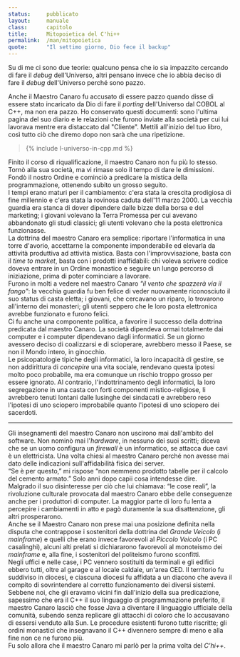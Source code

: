 ```yaml
---
status:     pubblicato
layout:     manuale
class:      capitolo
title:      Mitopoietica del C'hi++
permalink:  /man/mitopoietica
quote:      "Il settimo giorno, Dio fece il backup"
---
```




Su di me ci sono due teorie: qualcuno pensa che io sia impazzito cercando di fare il *debug* dell'Universo, altri pensano invece che io abbia deciso di fare il *debug* dell'Universo perché sono pazzo.

Anche il Maestro Canaro fu accusato di essere pazzo quando disse di essere stato incaricato da Dio di fare il *porting* dell'Universo dal COBOL al C++, ma non era pazzo.
Ho conservato questi documenti: sono l'ultima pagina del suo diario e le relazioni che furono inviate alla società per cui lui lavorava mentre era distaccato dal "Cliente".
Mettili all'inizio del tuo libro, così tutto ciò che diremo dopo non sarà che una ripetizione.

<blockquote class="incluso">
{% include l-universo-in-cpp.md %}
</blockquote>

Finito il corso di riqualificazione, il maestro Canaro non fu più lo stesso. 
Tornò alla sua società, ma vi rimase solo il tempo di dare le dimissioni. 
Fondò il nostro Ordine e cominciò a predicare la mistica della programmazione, ottenendo subito un grosso seguito.  
I tempi erano maturi per il cambiamento: c'era stata la crescita prodigiosa di fine millennio e c'era stata la rovinosa caduta dell'11 marzo 2000. La vecchia guardia era stanca di dover dipendere dalle bizze della borsa e del marketing; i giovani volevano la Terra Promessa per cui avevano abbandonato gli studi classici; gli utenti volevano che la posta elettronica funzionasse.  
La dottrina del maestro Canaro era semplice: riportare l'informatica in una torre d'avorio, accettarne la componente imponderabile ed elevarla da attività produttiva ad attività mistica.
Basta con l'improvvisazione, basta con il *time to market*, basta con i prodotti inaffidabili: chi voleva scrivere codice doveva entrare in un Ordine monastico e seguire un lungo percorso di iniziazione, prima di poter cominciare a lavorare.  
Furono in molti a vedere nel maestro Canaro *"il vento che spazzerà via il fango"*: la vecchia guardia fu ben felice di veder nuovamente riconosciuto il suo status di casta eletta; i giovani, che cercavano un riparo, lo trovarono all'interno dei monasteri; gli utenti seppero che le loro posta elettronica avrebbe funzionato e furono felici.  
Ci fu anche una componente politica, a favorire il successo della dottrina predicata dal maestro Canaro. La società dipendeva ormai totalmente dai computer e i computer dipendevano dagli informatici. 
Se un giorno avessero deciso di coalizzarsi e di scioperare, avrebbero messo il Paese, se non il Mondo intero, in ginocchio.  
Le psicopatologie tipiche degli informatici, la loro incapacità di gestire, se non addirittura di *concepire* una vita sociale, rendevano questa ipotesi molto poco probabile, ma era comunque un rischio troppo grosso per essere ignorato. 
Al contrario, l'indottrinamento degli informatici, la loro segregazione in una casta con forti componenti mistico-religiose, li avrebbero tenuti lontani dalle lusinghe dei sindacati e avrebbero reso l'ipotesi di uno sciopero improbabile quanto l'ipotesi di uno sciopero dei sacerdoti.

---

Gli insegnamenti del maestro Canaro non uscirono mai dall'ambito del software.
Non nominò mai l'*hardware*, in nessuno dei suoi scritti; diceva che se un uomo configura un *firewall* è un informatico, se attacca due cavi è un elettricista.
Una volta chiesi al maestro Canaro perché non avesse mai dato delle indicazioni sull'affidabilità fisica dei server.  
“Se è per questo,” mi rispose “non nemmeno prodotto tabelle per il calcolo del cemento armato.” Solo anni dopo capii cosa intendesse dire.  
Malgrado il suo disinteresse per ciò che lui chiamava: “le cose reali”, la rivoluzione culturale provocata dal maestro Canaro ebbe delle conseguenze anche per i produttori di computer.
La maggior parte di loro fu lenta a percepire i cambiamenti in atto e pagò duramente la sua disattenzione, gli altri prosperarono.  
Anche se il Maestro Canaro non prese mai una posizione definita nella disputa che contrappose i sostenitori della dottrina del *Grande Veicolo* (i *mainframe*) e quelli che erano invece favorevoli al *Piccolo Veicolo* (i PC casalinghi), alcuni alti prelati si dichiararono favorevoli al monoteismo dei *mainframe* e, alla fine, i sostenitori del politeismo furono sconfitti.  
Negli uffici e nelle case, i PC vennero sostituiti da terminali e gli edifici ebbero tutti, oltre al garage e al locale caldaie, un'area CED.
Il territorio fu suddiviso in diocesi, e ciascuna diocesi fu affidata a un diacono che aveva il compito di sovrintendere al corretto funzionamento dei diversi sistemi.  
Sebbene noi, che gli eravamo vicini fin dall'inizio della sua predicazione, sapessimo che era il C++ il suo linguaggio di programmazione preferito, il maestro Canaro lasciò che fosse Java a diventare il linguaggio ufficiale della comunità, subendo senza replicare gli attacchi di coloro che lo accusavano di essersi venduto alla Sun. 
Le procedure esistenti furono tutte riscritte; gli ordini monastici che insegnavano il C++ divennero sempre di meno e alla fine non ce ne furono più.  
Fu solo allora che il maestro Canaro mi parlò per la prima volta del
*C'hi++*.
